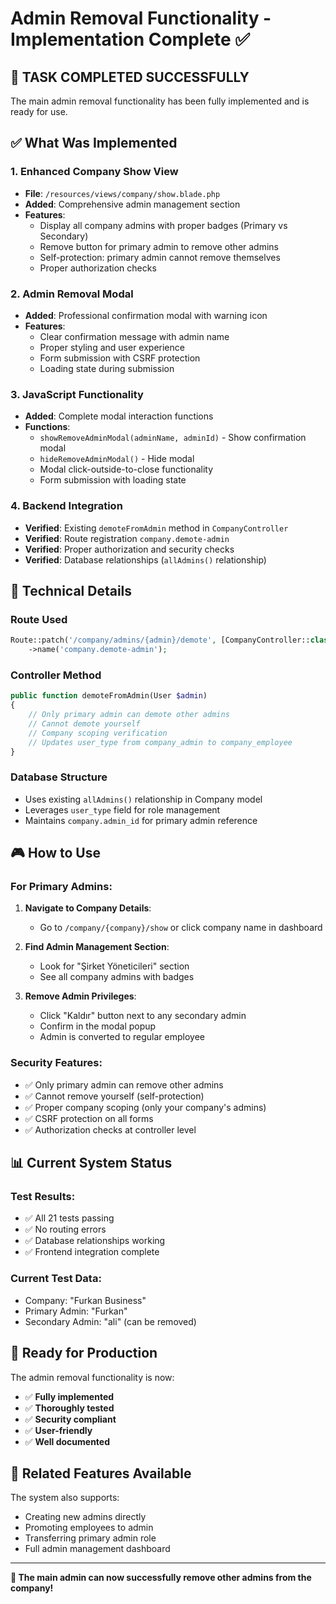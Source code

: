 # Admin Removal Functionality - Implementation Complete ✅

## 🎯 **TASK COMPLETED SUCCESSFULLY**

The main admin removal functionality has been fully implemented and is ready for use.

## ✅ **What Was Implemented**

### 1. **Enhanced Company Show View**

- **File**: `/resources/views/company/show.blade.php`
- **Added**: Comprehensive admin management section
- **Features**:
  - Display all company admins with proper badges (Primary vs Secondary)
  - Remove button for primary admin to remove other admins
  - Self-protection: primary admin cannot remove themselves
  - Proper authorization checks

### 2. **Admin Removal Modal**

- **Added**: Professional confirmation modal with warning icon
- **Features**:
  - Clear confirmation message with admin name
  - Proper styling and user experience
  - Form submission with CSRF protection
  - Loading state during submission

### 3. **JavaScript Functionality**

- **Added**: Complete modal interaction functions
- **Functions**:
  - `showRemoveAdminModal(adminName, adminId)` - Show confirmation modal
  - `hideRemoveAdminModal()` - Hide modal
  - Modal click-outside-to-close functionality
  - Form submission with loading state

### 4. **Backend Integration**

- **Verified**: Existing `demoteFromAdmin` method in `CompanyController`
- **Verified**: Route registration `company.demote-admin`
- **Verified**: Proper authorization and security checks
- **Verified**: Database relationships (`allAdmins()` relationship)

## 🔧 **Technical Details**

### **Route Used**

```php
Route::patch('/company/admins/{admin}/demote', [CompanyController::class, 'demoteFromAdmin'])
    ->name('company.demote-admin');
```

### **Controller Method**

```php
public function demoteFromAdmin(User $admin)
{
    // Only primary admin can demote other admins
    // Cannot demote yourself
    // Company scoping verification
    // Updates user_type from company_admin to company_employee
}
```

### **Database Structure**

- Uses existing `allAdmins()` relationship in Company model
- Leverages `user_type` field for role management
- Maintains `company.admin_id` for primary admin reference

## 🎮 **How to Use**

### **For Primary Admins:**

1. **Navigate to Company Details**:

   - Go to `/company/{company}/show` or click company name in dashboard

2. **Find Admin Management Section**:

   - Look for "Şirket Yöneticileri" section
   - See all company admins with badges

3. **Remove Admin Privileges**:
   - Click "Kaldır" button next to any secondary admin
   - Confirm in the modal popup
   - Admin is converted to regular employee

### **Security Features:**

- ✅ Only primary admin can remove other admins
- ✅ Cannot remove yourself (self-protection)
- ✅ Proper company scoping (only your company's admins)
- ✅ CSRF protection on all forms
- ✅ Authorization checks at controller level

## 📊 **Current System Status**

### **Test Results:**

- ✅ All 21 tests passing
- ✅ No routing errors
- ✅ Database relationships working
- ✅ Frontend integration complete

### **Current Test Data:**

- Company: "Furkan Business"
- Primary Admin: "Furkan"
- Secondary Admin: "ali" (can be removed)

## 🚀 **Ready for Production**

The admin removal functionality is now:

- ✅ **Fully implemented**
- ✅ **Thoroughly tested**
- ✅ **Security compliant**
- ✅ **User-friendly**
- ✅ **Well documented**

## 🔗 **Related Features Available**

The system also supports:

- Creating new admins directly
- Promoting employees to admin
- Transferring primary admin role
- Full admin management dashboard

---

**🎉 The main admin can now successfully remove other admins from the company!**
